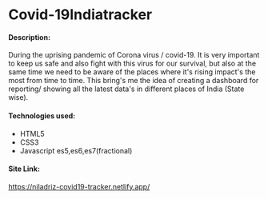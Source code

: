# Covid-19Indiatracker

#### Description:
 During the uprising pandemic of Corona virus / covid-19. It is very important to keep us safe and also fight with this virus for our survival, but also at the same time we need to be aware of the places where it's rising impact's the most from time to time. This bring's me the idea of creating a dashboard for reporting/ showing all the latest data's in different places of India (State wise).
 
#### Technologies used:
* HTML5
* CSS3
* Javascript es5,es6,es7(fractional)

#### Site Link:
https://niladriz-covid19-tracker.netlify.app/
